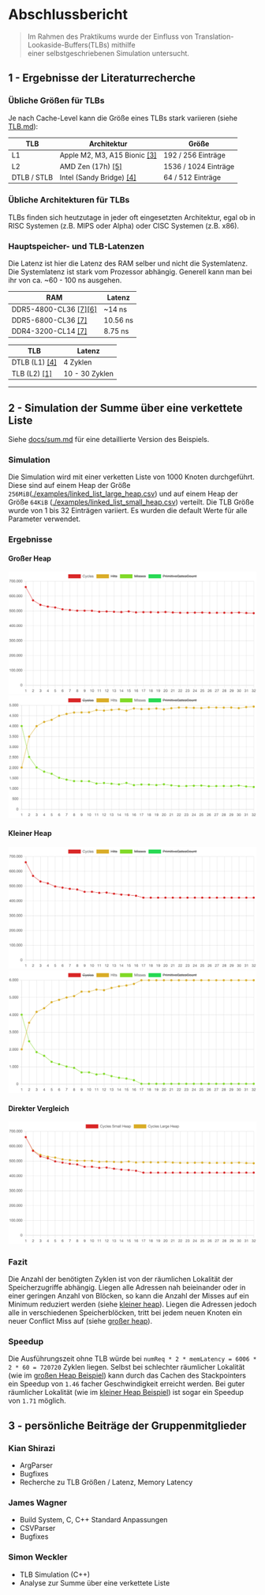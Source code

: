 # Abschlussbericht

> Im Rahmen des Praktikums wurde der Einfluss von Translation-Lookaside-Buffers(TLBs) mithilfe  
> einer selbstgeschriebenen Simulation untersucht.

## 1 - Ergebnisse der Literaturrecherche

### Übliche Größen für TLBs

Je nach Cache-Level kann die Größe eines TLBs stark variieren (siehe [TLB.md](./docs/TLB.md#übliche-größe)):

| TLB         | Architektur                                                                                                    | Größe                | 
|-------------|----------------------------------------------------------------------------------------------------------------|----------------------| 
| L1          | Apple M2, M3, A15 Bionic [[3]](./docs/sources.md#3-apple-silicon-cpu-optimization-guide)                       | 192 / 256 Einträge   |
| L2          | AMD Zen (17h) [[5]](./docs/sources.md#5-amd-zen-reference)                                                     | 1536 / 1024 Einträge |
| DTLB / STLB | Intel (Sandy Bridge) [[4]](./docs/sources.md#4-intel-64-and-ia-32-architectures-optimization-reference-manual) | 64 / 512 Einträge    |

### Übliche Architekturen für TLBs

TLBs finden sich heutzutage in jeder oft eingesetzten Architektur, egal ob in RISC Systemen (z.B. MIPS oder Alpha) oder
CISC Systemen (z.B. x86).

### Hauptspeicher- und TLB-Latenzen

Die Latenz ist hier die Latenz des RAM selber und nicht die Systemlatenz. Die Systemlatenz ist stark
vom Prozessor abhängig. Generell kann man bei ihr von ca. ~60 - 100 ns ausgehen.

| RAM                                                                                                       | Latenz   |
|-----------------------------------------------------------------------------------------------------------|----------|
| DDR5-4800-CL36 [[7]](./docs/sources.md#7-ddr5-latenzen)[[6]](./docs/sources.md#6-anandtech-ddr5-ram-test) | ~14 ns   | 
| DDR5-6800-CL36 [[7]](./docs/sources.md#7-ddr5-latenzen)                                                   | 10.56 ns | 
| DDR4-3200-CL14 [[7]](./docs/sources.md#7-ddr5-latenzen)                                                   | 8.75 ns  | 

| TLB                                                                                                 | Latenz         |
|-----------------------------------------------------------------------------------------------------|----------------|
| DTLB (L1) [[4]](./docs/sources.md#4-intel-64-and-ia-32-architectures-optimization-reference-manual) | 4 Zyklen       |
| TLB (L2) [[1]](./docs/sources.md#1-computer-organization-and-design)                                | 10 - 30 Zyklen |

---

## 2 - Simulation der Summe über eine verkettete Liste

Siehe [docs/sum.md](./docs/sum.md) für eine detaillierte Version des Beispiels.

### Simulation

Die Simulation wird mit einer verketten Liste von 1000 Knoten durchgeführt.
Diese sind auf einem Heap der Größe
`256MiB`([./examples/linked_list_large_heap.csv](./examples/linked_list_large_heap.csv)) und auf einem Heap der
Größe `64KiB` ([./examples/linked_list_small_heap.csv](./examples/linked_list_small_heap.csv)) verteilt.
Die TLB Größe wurde von 1 bis 32 Einträgen variiert. Es wurden die default Werte für alle Parameter verwendet.

### Ergebnisse

#### Großer Heap

![Cycles](./docs/assets/linked_list_large_heap_cycles.png)
![HitMiss](./docs/assets/linked_list_large_heap_hit_miss.png)

#### Kleiner Heap

![Cycles](./docs/assets/linked_list_small_heap_cycles.png)
![HitMiss](./docs/assets/linked_list_small_heap_hit_miss.png)

#### Direkter Vergleich

![Cycles](./docs/assets/linked_list_small_large_heap_cycles.png)

### Fazit

Die Anzahl der benötigten Zyklen ist von der räumlichen Lokalität der Speicherzugriffe abhängig. Liegen alle Adressen
nah beieinander oder in einer geringen Anzahl von Blöcken, so kann die Anzahl der
Misses auf ein Minimum reduziert
werden (siehe [kleiner heap](#kleiner-heap)). Liegen die Adressen jedoch alle in verschiedenen Speicherblöcken, tritt
bei jedem neuen
Knoten
ein neuer Conflict Miss auf (siehe [großer heap](#großer-heap)).

### Speedup

Die Ausführungszeit ohne TLB würde bei `numReq * 2 * memLatency = 6006 * 2 * 60 = 720720` Zyklen liegen. Selbst bei
schlechter räumlicher
Lokalität (wie im [großen Heap Beispiel](#großer-heap)) kann durch das Cachen des
Stackpointers
ein Speedup von `1.46` facher Geschwindigkeit erreicht werden. Bei guter räumlicher Lokalität (wie
im [kleiner Heap Beispiel](#kleiner-heap))
ist sogar ein Speedup von `1.71` möglich.

## 3 - persönliche Beiträge der Gruppenmitglieder

### Kian Shirazi

- ArgParser
- Bugfixes
- Recherche zu TLB Größen / Latenz, Memory Latency

### James Wagner

- Build System, C, C++ Standard Anpassungen
- CSVParser
- Bugfixes

### Simon Weckler

- TLB Simulation (C++)
- Analyse zur Summe über eine verkettete Liste
